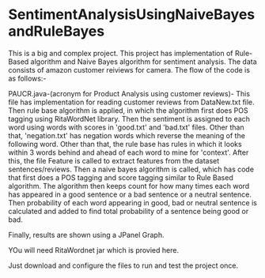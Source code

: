 # SentimentAnalysisUsingNaiveBayesandRuleBayes

This is a big and complex project. This project has implementation of Rule-Based algorithm and Naive Bayes algorithm for sentiment analysis.
The data consists of amazon customer reiviews for camera. The flow of the code is as follows:-

PAUCR.java-(acronym for Product Analysis using customer reviews)- This file has implementation for reading customer reviews from DataNew.txt file. Then rule base algorithm is applied, in which the algorithm first does POS tagging using RitaWordNet library. Then the sentiment is assigned to each word using words with scores in 'good.txt' and 'bad.txt' files. Other than that, 'negation.txt' has negation words which reverse the meaning of the following word. Other than that, the rule base has rules in which it looks within 3 words behind and ahead of each word to mine for 'context'. 
After this, the file Feature is called to extract features from the dataset sentences/reviews.
Then a naive bayes algorithm is called, which has code that first does a POS tagging and score tagging similar to Rule Based algorithm.
The algorithm then keeps count for how many times each word has appeared in a good sentence or a bad sentence or a neutral sentence.
Then probability of each word appearing in good, bad or neutral sentence is calculated and added to find total probability of a sentence being good or bad.

Finally, results are shown using a JPanel Graph.

YOu will need RitaWordnet jar which is provied here.

Just download and configure the files to run and test the project once.
